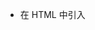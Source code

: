- 在 HTML 中引入 <script> 标签是同步加载；
- 在脚本中动态加载是异步加载，且由于被加载的脚本在事件队列的后端，因此总是会在当前脚本之后执行；
- 使用 onload 和 onerror 事件可以监听脚本加完成，以异步的事件来处理异步的事件；